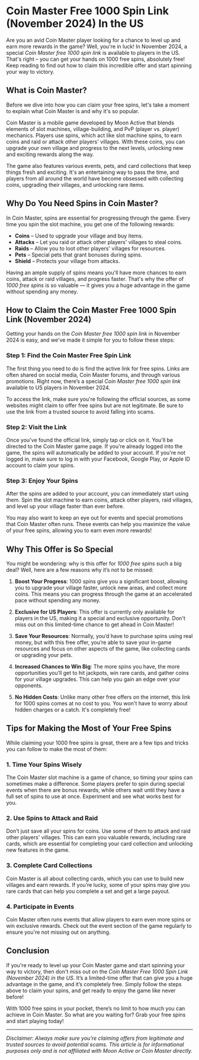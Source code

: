 # Coin Master Free 1000 Spin Link (November 2024) In the US

Are you an avid Coin Master player looking for a chance to level up and earn more rewards in the game? Well, you're in luck! In November 2024, a special *Coin Master free 1000 spin link* is available to players in the US. That's right – you can get your hands on 1000 free spins, absolutely free! Keep reading to find out how to claim this incredible offer and start spinning your way to victory.

## What is Coin Master?

Before we dive into how you can claim your free spins, let's take a moment to explain what Coin Master is and why it's so popular.

Coin Master is a mobile game developed by Moon Active that blends elements of slot machines, village-building, and PvP (player vs. player) mechanics. Players use spins, which act like slot machine spins, to earn coins and raid or attack other players' villages. With these coins, you can upgrade your own village and progress to the next levels, unlocking new and exciting rewards along the way.

The game also features various events, pets, and card collections that keep things fresh and exciting. It's an entertaining way to pass the time, and players from all around the world have become obsessed with collecting coins, upgrading their villages, and unlocking rare items.

## Why Do You Need Spins in Coin Master?

In Coin Master, spins are essential for progressing through the game. Every time you spin the slot machine, you get one of the following rewards:

- **Coins** – Used to upgrade your village and buy items.
- **Attacks** – Let you raid or attack other players' villages to steal coins.
- **Raids** – Allow you to loot other players' villages for resources.
- **Pets** – Special pets that grant bonuses during spins.
- **Shield** – Protects your village from attacks.

Having an ample supply of spins means you'll have more chances to earn coins, attack or raid villages, and progress faster. That's why the offer of *1000 free spins* is so valuable — it gives you a huge advantage in the game without spending any money.

## How to Claim the Coin Master Free 1000 Spin Link (November 2024)

Getting your hands on the *Coin Master free 1000 spin link* in November 2024 is easy, and we've made it simple for you to follow these steps:

### Step 1: Find the Coin Master Free Spin Link

The first thing you need to do is find the active link for free spins. Links are often shared on social media, Coin Master forums, and through various promotions. Right now, there’s a special *Coin Master free 1000 spin link* available to US players in November 2024.

To access the link, make sure you're following the official sources, as some websites might claim to offer free spins but are not legitimate. Be sure to use the link from a trusted source to avoid falling into scams.

### Step 2: Visit the Link

Once you've found the official link, simply tap or click on it. You'll be directed to the Coin Master game page. If you're already logged into the game, the spins will automatically be added to your account. If you're not logged in, make sure to log in with your Facebook, Google Play, or Apple ID account to claim your spins.

### Step 3: Enjoy Your Spins

After the spins are added to your account, you can immediately start using them. Spin the slot machine to earn coins, attack other players, raid villages, and level up your village faster than ever before.

You may also want to keep an eye out for events and special promotions that Coin Master often runs. These events can help you maximize the value of your free spins, allowing you to earn even more rewards!

## Why This Offer is So Special

You might be wondering: why is this offer for *1000 free spins* such a big deal? Well, here are a few reasons why it’s not to be missed:

1. **Boost Your Progress**: 1000 spins give you a significant boost, allowing you to upgrade your village faster, unlock new areas, and collect more coins. This means you can progress through the game at an accelerated pace without spending any money.

2. **Exclusive for US Players**: This offer is currently only available for players in the US, making it a special and exclusive opportunity. Don't miss out on this limited-time chance to get ahead in Coin Master!

3. **Save Your Resources**: Normally, you’d have to purchase spins using real money, but with this free offer, you’re able to save your in-game resources and focus on other aspects of the game, like collecting cards or upgrading your pets.

4. **Increased Chances to Win Big**: The more spins you have, the more opportunities you’ll get to hit jackpots, win rare cards, and gather coins for your village upgrades. This can help you gain an edge over your opponents.

5. **No Hidden Costs**: Unlike many other free offers on the internet, this link for 1000 spins comes at no cost to you. You won't have to worry about hidden charges or a catch. It's completely free!

## Tips for Making the Most of Your Free Spins

While claiming your 1000 free spins is great, there are a few tips and tricks you can follow to make the most of them:

### 1. **Time Your Spins Wisely**
The Coin Master slot machine is a game of chance, so timing your spins can sometimes make a difference. Some players prefer to spin during special events when there are bonus rewards, while others wait until they have a full set of spins to use at once. Experiment and see what works best for you.

### 2. **Use Spins to Attack and Raid**
Don’t just save all your spins for coins. Use some of them to attack and raid other players' villages. This can earn you valuable rewards, including rare cards, which are essential for completing your card collection and unlocking new features in the game.

### 3. **Complete Card Collections**
Coin Master is all about collecting cards, which you can use to build new villages and earn rewards. If you’re lucky, some of your spins may give you rare cards that can help you complete a set and get a large payout.

### 4. **Participate in Events**
Coin Master often runs events that allow players to earn even more spins or win exclusive rewards. Check out the event section of the game regularly to ensure you're not missing out on anything.

## Conclusion

If you're ready to level up your Coin Master game and start spinning your way to victory, then don't miss out on the *Coin Master Free 1000 Spin Link (November 2024) in the US*. It’s a limited-time offer that can give you a huge advantage in the game, and it’s completely free. Simply follow the steps above to claim your spins, and get ready to enjoy the game like never before!

With 1000 free spins in your pocket, there’s no limit to how much you can achieve in Coin Master. So what are you waiting for? Grab your free spins and start playing today!

---

*Disclaimer: Always make sure you're claiming offers from legitimate and trusted sources to avoid potential scams. This article is for informational purposes only and is not affiliated with Moon Active or Coin Master directly.*
